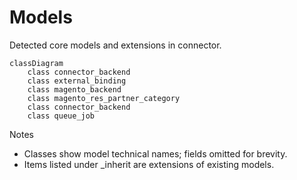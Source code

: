 # Models

Detected core models and extensions in connector.

```mermaid
classDiagram
    class connector_backend
    class external_binding
    class magento_backend
    class magento_res_partner_category
    class connector_backend
    class queue_job
```

Notes
- Classes show model technical names; fields omitted for brevity.
- Items listed under _inherit are extensions of existing models.
